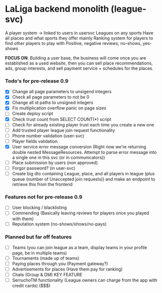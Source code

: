 # LaLiga backend monolith (league-svc)
A player system -> linked to users in usersvc
Leagues on any sports
Have all places and what sports they offer mainly
Ranking system for players to find other players to play with
Positive, negative reviews, no-shows, yes-shows

**FOCUS ON**: Building a user base, the business will come once you are established as a used website, then you can sell place recommendations, ads, group interests, and sell payment service + schedules for the places.


### Todo's for pre-release 0.9
- [x] Change all page parameters to unsigend integers
- [x] Check all page parameters to not be 0
- [x] Change all id paths to unsigned integers
- [x] Fix multiplication overflow panic on page sizes
- [ ] Create deploy script
- [x] Check trust count from SELECT COUNT(*) script
- [ ] Check for already existing player trust each time you create a new one
- [ ] Add trusted player league join request functionality
- [ ] Phone number validation (user-svc)
- [ ] Player fields validation 
- [x] User service error message conversion (Right now we're returning double nested MessageResources. Attempt to parse error message into a single one in this svc (or in communicators))
- [ ] Place submission by users (non approved)
- [ ] Forgor password? (in user-svc)
- [ ] Create big dto containing League, place, and all players in league (plus queue (number of Unaccepted join requests)) and make an endpoint to retrieve this from the frontend

### Features not for pre-release 0.9
- [ ] User blocking / blacklisting
- [ ] Commending (Basically leaving reviews for players once you played with them)
- [ ] Reputation system (no-shows/shows/no-pays)

### Planned but far off features
- [ ] Teams (you can join league as a team, display teams in your profile page, be in multiple teams)
- [ ] Tournaments (made up of teams)
- [ ] Paying places through you (Payment gateway?)
- [ ] Advertisements for places (Have them pay for ranking)
- [ ] Chats (Group & DM) KEY FEATURE
- [ ] SerruchoTM functionality (League owners can charge from the app with credit cards) ($$$)